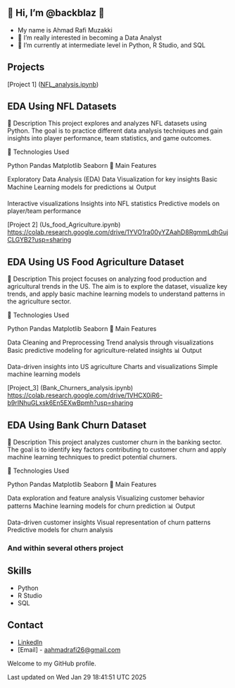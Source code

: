 
## 👋 Hi, I’m @backblaz 👋 ##
- My name is Ahmad Rafi Muzakki
- 👀 I’m really interested in becoming a Data Analyst
- 🌱 I’m currently at intermediate level in Python, R Studio, and SQL

## Projects

[Project 1] ([NFL_analysis.ipynb](https://colab.research.google.com/drive/1rtH8sXisdxDqgC7AdMjJ5HrJ49eGkGFx?usp=sharing))
## EDA Using NFL Datasets ##
📌 Description
This project explores and analyzes NFL datasets using Python. The goal is to practice different data analysis techniques and gain insights into player performance, team statistics, and game outcomes.

🔧 Technologies Used

Python
Pandas
Matplotlib
Seaborn
🚀 Main Features

Exploratory Data Analysis (EDA)
Data Visualization for key insights
Basic Machine Learning models for predictions
📊 Output

Interactive visualizations
Insights into NFL statistics
Predictive models on player/team performance 

[Project 2] (Us_food_Agriculture.ipynb) https://colab.research.google.com/drive/1YVO1ra00yYZAahD8RgmmLdhGujCLGYB2?usp=sharing
## EDA Using US Food Agriculture Dataset ##
📌 Description
This project focuses on analyzing food production and agricultural trends in the US. The aim is to explore the dataset, visualize key trends, and apply basic machine learning models to understand patterns in the agriculture sector.

🔧 Technologies Used

Python
Pandas
Matplotlib
Seaborn
🚀 Main Features

Data Cleaning and Preprocessing
Trend analysis through visualizations
Basic predictive modeling for agriculture-related insights
📊 Output

Data-driven insights into US agriculture
Charts and visualizations
Simple machine learning models 

[Project_3] (Bank_Churners_analysis.ipynb) https://colab.research.google.com/drive/1VHCX0iR6-b9rINhuGLxsk6En5EXwBpmh?usp=sharing
## EDA Using Bank Churn Dataset ##
📌 Description
This project analyzes customer churn in the banking sector. The goal is to identify key factors contributing to customer churn and apply machine learning techniques to predict potential churners.

🔧 Technologies Used

Python
Pandas
Matplotlib
Seaborn
🚀 Main Features

Data exploration and feature analysis
Visualizing customer behavior patterns
Machine learning models for churn prediction
📊 Output

Data-driven customer insights
Visual representation of churn patterns
Predictive models for churn analysis

### And within several others project

## Skills
- Python
- R Studio
- SQL

## Contact
- [LinkedIn](https://www.linkedin.com/in/ahmadrafimuzakki/)
- [Email] - aahmadrafi26@gmail.com
  
Welcome to my GitHub profile.



Last updated on Wed Jan 29 18:41:51 UTC 2025
